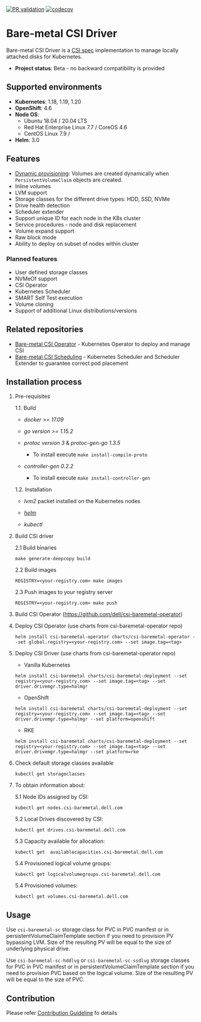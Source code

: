 [![PR validation](https://github.com/dell/csi-baremetal/actions/workflows/pr.yml/badge.svg)](https://github.com/dell/csi-baremetal/actions/workflows/pr.yml)
[![codecov](https://codecov.io/gh/dell/csi-baremetal/branch/master/graph/badge.svg)](https://codecov.io/gh/dell/csi-baremetal)

Bare-metal CSI Driver
=====================

Bare-metal CSI Driver is a [CSI spec](https://github.com/container-storage-interface/spec) implementation to manage locally attached disks for Kubernetes.

- **Project status**: Beta - no backward compatibility is provided   

Supported environments
----------------------
- **Kubernetes**: 1.18, 1.19, 1.20
- **OpenShift**: 4.6
- **Node OS**:
  - Ubuntu 18.04 / 20.04 LTS
  - Red Hat Enterprise Linux 7.7 / CoreOS 4.6   
  - CentOS Linux 7.9 / 
- **Helm**: 3.0
  
Features
--------

- [Dynamic provisioning](https://kubernetes-csi.github.io/docs/external-provisioner.html): Volumes are created dynamically when `PersistentVolumeClaim` objects are created.
- Inline volumes
- LVM support
- Storage classes for the different drive types: HDD, SSD, NVMe
- Drive health detection
- Scheduler extender
- Support unique ID for each node in the K8s cluster
- Service procedures - node and disk replacement
- Volume expand support
- Raw block mode
- Ability to deploy on subset of nodes within cluster

### Planned features
- User defined storage classes
- NVMeOf support
- CSI Operator
- Kubernetes Scheduler
- SMART Self Test execution
- Volume cloning
- Support of additional Linux distributions/versions

Related repositories
--------
- [Bare-metal CSI Operator](https://github.com/dell/csi-baremetal-operator) - Kubernetes Operator to deploy and manage CSI
- [Bare-metal CSI Scheduling](https://github.com/dell/csi-baremetal-scheduling) - Kubernetes Scheduler and Scheduler Extender to guarantee correct pod placement

Installation process
---------------------

1. Pre-requisites
    
    1.1. Build
 
    - *docker >= 17.09*
    
    - *go version >= 1.15.2*

    - *protoc version 3* & *protoc-gen-go 1.3.5*

        - To install execute `make install-compile-proto`

    - *controller-gen 0.2.2*

        - To install execute `make install-controller-gen`
        
    1.2. Installation 
    
    -  *lvm2* packet installed on the Kubernetes nodes
    
    - [*helm*](https://helm.sh/docs/intro/install/)
    
    - *kubectl*    

2. Build CSI driver
    
    2.1 Build binaries
    
    ```make generate-deepcopy build```
    
    2.2 Build images
        
    ```REGISTRY=<your-registry.com> make images```
    
    2.3 Push images to your registry server
        
    ```REGISTRY=<your-registry.com> make push```

3. Build CSI Operator (https://github.com/dell/csi-baremetal-operator)

4. Deploy CSI Operator (use charts from csi-baremetal-operator repo)

    ```helm install csi-baremetal-operator charts/csi-baremetal-operator --set global.registry=<your-registry.com> --set image.tag=<tag>```

4. Deploy CSI Driver (use charts from csi-baremetal-operator repo)

    - Vanilla Kubernetes
        
    ```helm install csi-baremetal charts/csi-baremetal-deployment --set registry=<your-registry.com> --set image.tag=<tag> --set driver.drivemgr.type=halmgr```

    - OpenShift

    ```helm install csi-baremetal charts/csi-baremetal-deployment --set registry=<your-registry.com> --set image.tag=<tag> --set driver.drivemgr.type=halmgr --set platform=openshift```

    - RKE

   ```helm install csi-baremetal charts/csi-baremetal-deployment --set registry=<your-registry.com> --set image.tag=<tag> --set driver.drivemgr.type=halmgr --set platform=rke```
    
4. Check default storage classes available

    ```kubectl get storageclasses```

5. To obtain information about:

    5.1 Node IDs assigned by CSI:

    ```kubectl get nodes.csi-baremetal.dell.com```

    5.2 Local Drives discovered by CSI:

    ```kubectl get drives.csi-baremetal.dell.com```

    5.3 Capacity available for allocation:

    ```kubectl get  availablecapacities.csi-baremetal.dell.com```

    5.4 Provisioned logical volume groups:

    ```kubectl get logicalvolumegroups.csi-baremetal.dell.com```

    5.4 Provisioned volumes:

    ```kubectl get volumes.csi-baremetal.dell.com```


Usage
------
 
Use `csi-baremetal-sc` storage class for PVC in PVC manifest or in persistentVolumeClaimTemplate section if you need to 
provision PV bypassing LVM. Size of the resulting PV will be equal to the size of underlying physical drive.

Use `csi-baremetal-sc-hddlvg` or `csi-baremetal-sc-ssdlvg` storage classes for PVC in PVC manifest or in 
persistentVolumeClaimTemplate section if you need to provision PVC based on the logical volume. Size of the resulting PV
will be equal to the size of PVC.

Contribution
------
Please refer [Contribution Guideline](https://github.com/dell/csi-baremetal/blob/master/docs/CONTRIBUTING.md) fo details

